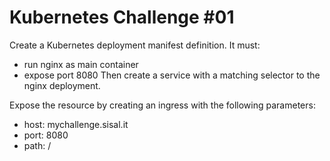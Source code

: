 # Kubernetes Challenge #01

Create a Kubernetes deployment manifest definition. It must:
- run nginx as main container
- expose port 8080
Then create a service with a matching selector to the nginx deployment.

Expose the resource by creating an ingress with the following parameters:
- host: mychallenge.sisal.it
- port: 8080 
- path: /

